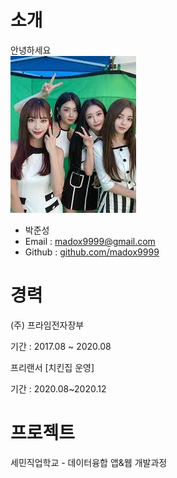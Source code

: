 # 소개
안녕하세요  
<img src="a.jpg"> 

* 박준성
* Email : madox9999@gmail.com
* Github : [github.com/madox9999](https://github.com/madox9999)


# 경력


(주) 프라임전자장부 


기간 : 2017.08 ~ 2020.08 




프리랜서 [치킨집 운영]


기간 : 2020.08~2020.12 


# 프로젝트

세민직업학교 - 데이터융합 앱&웹 개발과정 

















